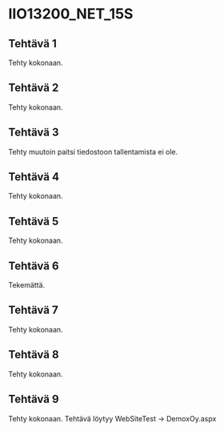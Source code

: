 # IIO13200_NET_15S

## Tehtävä 1
Tehty kokonaan.

## Tehtävä 2
Tehty kokonaan.

## Tehtävä 3
Tehty muutoin paitsi tiedostoon tallentamista ei ole.

## Tehtävä 4
Tehty kokonaan.

## Tehtävä 5
Tehty kokonaan.

## Tehtävä 6
Tekemättä.

## Tehtävä 7
Tehty kokonaan.

## Tehtävä 8
Tehty kokonaan.

## Tehtävä 9
Tehty kokonaan.
Tehtävä löytyy WebSiteTest -> DemoxOy.aspx